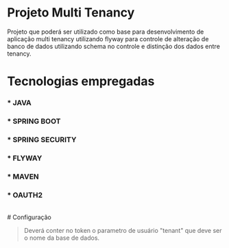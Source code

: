 # Projeto Multi Tenancy

Projeto que poderá ser utilizado como base para desenvolvimento de aplicação multi tenancy utilizando flyway para controle de alteração de banco de dados utilizando schema no controle e distinção dos dados entre tenancy.

# Tecnologias empregadas

### * JAVA
### * SPRING BOOT
### * SPRING SECURITY
### * FLYWAY
### * MAVEN
### * OAUTH2
<br>
# Configuração

> Deverá conter no token o parametro de usuário "tenant" que deve ser o nome da base de dados.

